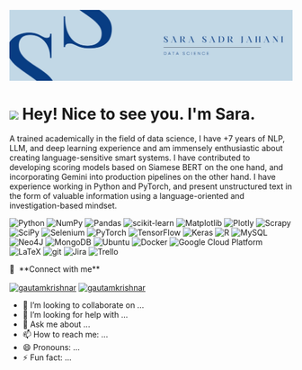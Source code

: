 <p align="center">
    <img src="linkedin cover 1.jpg" alt="logo" />
</p>

<h1><img src="https://emojis.slackmojis.com/emojis/images/1531849430/4246/blob-sunglasses.gif?1531849430" width="30"/> Hey!  Nice to see you. I'm Sara.</h1>


<p>A trained academically in the field of data science, I have +7 years of NLP, LLM, and deep learning experience and am immensely enthusiastic about creating language-sensitive smart systems. I have contributed to developing scoring models based on Siamese BERT on the one hand, and incorporating Gemini into production pipelines on the other hand. I have experience working in Python and PyTorch, and present unstructured text in the form of valuable information using a language-oriented and investigation-based mindset.</h3>
<p>
    <img alt="Python" src="https://img.shields.io/badge/python-3670A0?style=flat-square&logo=python&logoColor=ffdd54"/>
    <img alt="NumPy" src="https://img.shields.io/badge/numpy-%23013243.svg?style=flat-square&logo=numpy&logoColor=white"/>
    <img alt="Pandas" src="https://img.shields.io/badge/pandas-%23150458.svg?style=flat-square&logo=pandas&logoColor=white"/>
    <img alt="scikit-learn" src="https://img.shields.io/badge/scikit--learn-%23F7931E?style=flat-square&logo=scikit-learn&logoColor=white"/>
    <img alt="Matplotlib" src="https://img.shields.io/badge/Matplotlib-%23ffffff?style=flat-square&logo=Matplotlib&logoColor=black"/>
    <img alt="Plotly" src="https://img.shields.io/badge/Plotly-%233F4F75?style=flat-square&logo=plotly&logoColor=white"/>
    <img alt="Scrapy" src="https://img.shields.io/badge/scrapy-%2360a839?style=flat-square&logo=scrapy&logoColor=d1d2d3"/>
    <img alt="SciPy" src="https://img.shields.io/badge/SciPy-%230C55A5?style=flat-square&logo=scipy&logoColor=%white"/>
    <img alt="Selenium" src="https://img.shields.io/badge/-selenium-%43B02A?style=flat-square&logo=selenium&logoColor=white" />
    <img alt="PyTorch" src="https://img.shields.io/badge/PyTorch-%23EE4C2C?style=flat-square&logo=PyTorch&logoColor=white"/>
    <img alt="TensorFlow" src="https://img.shields.io/badge/TensorFlow-%23FF6F00?style=flat-square&logo=TensorFlow&logoColor=white"/>
    <img alt="Keras" src="https://img.shields.io/badge/Keras-%23D00000?style=flat-square&logo=Keras&logoColor=white"/>
    <img alt="R" src="https://img.shields.io/badge/R-%23276DC3?style=flat-square&logo=R&logoColor=white"/>
    <img alt="MySQL" src="https://img.shields.io/badge/mysql-4479A1?style=flat-square&logo=mysql&logoColor=white" />
    <img alt="Neo4J" src="https://img.shields.io/badge/Neo4j-008CC1?style=flat-square&logo=neo4j&logoColor=white" />
    <img alt="MongoDB" src="https://img.shields.io/badge/-MongoDB-13aa52?style=flat-square&logo=mongodb&logoColor=white" />
    <img alt="Ubuntu" src="https://img.shields.io/badge/Ubuntu-E95420?style=flat-square&logo=ubuntu&logoColor=white" />
    <img alt="Docker" src="https://img.shields.io/badge/-Docker-46a2f1?style=flat-square&logo=docker&logoColor=white" />
    <img alt="Google Cloud Platform" src="https://img.shields.io/badge/-Google_Cloud_Platform-1a73e8?style=flat-square&logo=google-cloud&logoColor=white" />
    <img alt="LaTeX" src="https://img.shields.io/badge/latex-%23008080?style=flat-square&logo=latex&logoColor=white"/>
    <img alt="git" src="https://img.shields.io/badge/-Git-F05032?style=flat-square&logo=git&logoColor=white" />
    <img alt="Jira" src="https://img.shields.io/badge/jira-%230A0FFF.svg?style=flat-square&logo=jira&logoColor=white" />
    <img alt="Trello" src="https://img.shields.io/badge/Trello-%23026AA7.svg?style=flat-square&logo=Trello&logoColor=white" />
</p>
🔗 &nbsp;**Connect with me**
<p align="left">
<a href="https://www.linkedin.com/in/sadrjahani/" target="blank"><img align="center" src="https://raw.githubusercontent.com/rahuldkjain/github-profile-readme-generator/master/src/images/icons/Social/linked-in-alt.svg" alt="gautamkrishnar" height="30" width="40" /></a>
<a href="[https://instagram.com/gautamkrishnar](https://www.instagram.com/sara_sadr_jahani?igsh=bHc1OTV3Nno5eHpy&utm_source=qr)" target="blank"><img align="center" src="https://raw.githubusercontent.com/rahuldkjain/github-profile-readme-generator/master/src/images/icons/Social/instagram.svg" alt="gautamkrishnar" height="30" width="40" /></a>

- 👯 I’m looking to collaborate on ...
- 🤔 I’m looking for help with ...
- 💬 Ask me about ...
- 📫 How to reach me: ...
- 😄 Pronouns: ...
- ⚡ Fun fact: ...


